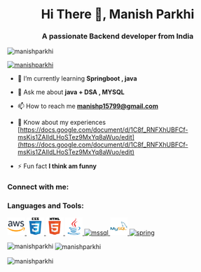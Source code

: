 <h1 align="center">Hi There 👋, Manish Parkhi</h1>
<h3 align="center">A passionate Backend developer from India</h3>

<p align="left"> <img src="https://komarev.com/ghpvc/?username=manishparkhi&label=Profile%20views&color=0e75b6&style=flat" alt="manishparkhi" /> </p>

<p align="left"> <a href="https://github.com/ryo-ma/github-profile-trophy"><img src="https://github-profile-trophy.vercel.app/?username=manishparkhi" alt="manishparkhi" /></a> </p>

- 🌱 I’m currently learning **Springboot , java**

- 💬 Ask me about **java + DSA , MYSQL**

- 📫 How to reach me **manishp15799@gmail.com**

- 📄 Know about my experiences [https://docs.google.com/document/d/1C8f_RNFXhUBFCf-msKis1ZAIldLHoSTez9MxYq8aWuo/edit](https://docs.google.com/document/d/1C8f_RNFXhUBFCf-msKis1ZAIldLHoSTez9MxYq8aWuo/edit)

- ⚡ Fun fact **I think am funny**

<h3 align="left">Connect with me:</h3>
<p align="left">
</p>

<h3 align="left">Languages and Tools:</h3>
<p align="left"> <a href="https://aws.amazon.com" target="_blank" rel="noreferrer"> <img src="https://raw.githubusercontent.com/devicons/devicon/master/icons/amazonwebservices/amazonwebservices-original-wordmark.svg" alt="aws" width="40" height="40"/> </a> <a href="https://www.w3schools.com/css/" target="_blank" rel="noreferrer"> <img src="https://raw.githubusercontent.com/devicons/devicon/master/icons/css3/css3-original-wordmark.svg" alt="css3" width="40" height="40"/> </a> <a href="https://www.w3.org/html/" target="_blank" rel="noreferrer"> <img src="https://raw.githubusercontent.com/devicons/devicon/master/icons/html5/html5-original-wordmark.svg" alt="html5" width="40" height="40"/> </a> <a href="https://www.java.com" target="_blank" rel="noreferrer"> <img src="https://raw.githubusercontent.com/devicons/devicon/master/icons/java/java-original.svg" alt="java" width="40" height="40"/> </a> <a href="https://www.microsoft.com/en-us/sql-server" target="_blank" rel="noreferrer"> <img src="https://www.svgrepo.com/show/303229/microsoft-sql-server-logo.svg" alt="mssql" width="40" height="40"/> </a> <a href="https://www.mysql.com/" target="_blank" rel="noreferrer"> <img src="https://raw.githubusercontent.com/devicons/devicon/master/icons/mysql/mysql-original-wordmark.svg" alt="mysql" width="40" height="40"/> </a> <a href="https://spring.io/" target="_blank" rel="noreferrer"> <img src="https://www.vectorlogo.zone/logos/springio/springio-icon.svg" alt="spring" width="40" height="40"/> </a> </p>

<p><img align="left" src="https://github-readme-stats.vercel.app/api/top-langs?username=manishparkhi&show_icons=true&locale=en&layout=compact" alt="manishparkhi" /></p>

<p>&nbsp;<img align="center" src="https://github-readme-stats.vercel.app/api?username=manishparkhi&show_icons=true&locale=en" alt="manishparkhi" /></p>

<p><img align="center" src="https://github-readme-streak-stats.herokuapp.com/?user=manishparkhi&" alt="manishparkhi" /></p>
